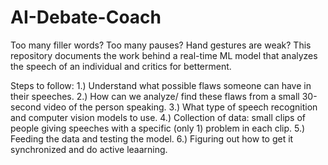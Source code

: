 # AI-Debate-Coach
Too many filler words? Too many pauses? Hand gestures are weak? This repository documents the work behind a real-time ML model that analyzes the speech of an individual and critics for betterment.

Steps to follow:
  1.) Understand what possible flaws someone can have in their speeches.
  2.) How can we analyze/ find these flaws from a small 30-second video of the person speaking.
  3.) What type of speech recognition and computer vision models to use.
  4.) Collection of data: small clips of people giving speeches with a specific (only 1) problem in each clip.
  5.) Feeding the data and testing the model.
  6.) Figuring out how to get it synchronized and do active leaarning.
  
